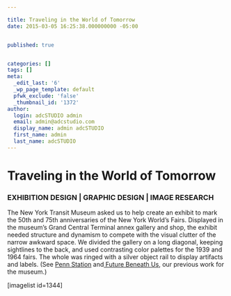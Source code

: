 ```yaml
---

title: Traveling in the World of Tomorrow
date: 2015-03-05 16:25:38.000000000 -05:00


published: true


categories: []
tags: []
meta:
  _edit_last: '6'
  _wp_page_template: default
  pfwk_exclude: 'false'
  _thumbnail_id: '1372'
author:
  login: adcSTUDIO admin
  email: admin@adcstudio.com
  display_name: admin adcSTUDIO
  first_name: admin
  last_name: adcSTUDIO
---
```

<h1 class="p1">Traveling in the World of Tomorrow</h1>
<h3 class="p2">EXHIBITION DESIGN | GRAPHIC DESIGN | IMAGE RESEARCH</h3>
<p class="p2">The New York Transit Museum asked us to help create an exhibit to mark the 50th and 75th anniversaries of the New York World’s Fairs. Displayed in the museum’s Grand Central Terminal annex gallery and shop, the exhibit needed structure and dynamism to compete with the visual clutter of the narrow awkward space. We divided the gallery on a long diagonal, keeping sightlines to the back, and used contrasting color palettes for the 1939 and 1964 fairs. The whole was ringed with a silver object rail to display artifacts and labels. (See <a title="The Once and Future Pennsylvania Station" href="/portfolio/the-once-and-future-pennsylvania-station/"><span class="s1">Penn Station</span></a> and<a title="The Future Beneath Us – exhibition" href="http://thegraphicsoffice.com/portfolio/the-future-beneath-us/"><span class="s1"> Future Beneath Us</span></a>, our previous work for the museum.)


<p class="p2">[imagelist id=1344]


